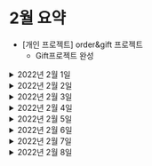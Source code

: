 # 2월 요약
- [개인 프로젝트] order&gift 프로젝트
  - Gift프로젝트 완성


<details> <summary>2022년 2월 1일</summary>

## 회사 업무

## 개인 공부
- [PS] python
  - 구현 문제 1문제  
- [개인플젝] order-and-gift-project
  - Gift 프로젝트 
    - Gift 서비스 - 선물하기 수락 상태로 변경 API
    - Gift 서비스 - 선물하기 조회 API 
    - Readme 정리 
    - 스프링 카프카와 코루틴 연동이 안되는 현상 정리
 
   
</details>

<details> <summary>2022년 2월 2일</summary>

## 회사 업무

## 개인 공부
- [PS] python
  - 구현 문제 1문제
- [kubernetes] 클라우드 네이티브를 위한 쿠버네티스 실전 프로젝트 
  - Chapter1 (0% -> 100%)
  - Chapter2 (0% -> 50%)


</details>

<details> <summary>2022년 2월 3일</summary>

## 회사 업무
- qa4 환경구축
  - application-qa4.properties 작성 마무리 (DB정보 등 기입 ) 후 검토
  - bamboo - deployment projects 생성
    - api
  - QA4 api 배포 -> 오류생겨서 전체적으로 검토
- 코드리뷰
  - ITSMCHG-6426 refactoring orderAdditionalInfo
  - ITSMCHG-6425 산재보험금 조회 API
  - ITSMCHG-6373 [배민1] 오더에 배정된 기사의 수행중인 오더 수 조회 api 추가
  - ITSMCHG-6125 [배민1] 배달할수있는 지점 찾기 api 추가
  - ITSMCHG-6375 mcash_transfer_subsets 삭제 프로시져 호출 및 일차감 시작 전 validation 추가

## 개인 공부
- [PS] python
  - 구현 문제 1문제
- [Java] 자바 플레이그라운드 with TDD, 클린코드 
  - Chapter1) 숫자야구게임 - 단위테스트 (0% -> 100%)
    


</details>

<details> <summary>2022년 2월 4일</summary>

## 회사 업무
- qa4 환경구축
  - QA4 api 배포 -> 오류생겨서 전체적으로 검토
- 코드리뷰
  - ITSMCHG-6373 [배민1] 오더에 배정된 기사의 수행중인 오더 수 조회 api 추가
  - ITSMCHG-5727 M캐시 대량이체 메인카테고리 오더아이디 추가
  - ITSMCHG-6384 지점 보험/정산 정보 추가

## 개인 공부
- [PS] python
  - dfs 문제 1문제

</details>

<details> <summary>2022년 2월 5일</summary>

## 회사 업무

## 개인 공부
- [PS] python, java 
  - dfs 문제 1문제

</details>

<details> <summary>2022년 2월 6일</summary>

## 회사 업무

## 개인 공부
- [PS] python, java 
  - dfs 문제 4문제

</details>

<details> <summary>2022년 2월 7일</summary>

## 회사 업무
- qa4 환경구축
  - QA4api 배포 -> DB SG inbound 요청
- 코드리뷰
  - [VRR-526] 도착지 변경 #4 - 라스트마일 수정 및 프라임 연동
  - ITSMCHG-6125 [배민1] 배달할수있는 지점 찾기 api 추가

## 개인 공부
- [PS] python 
  - 구현 1문제
- [Java] 자바 플레이그라운드 with TDD, 클린코드 
  - Chapter2) 자동차 경주 - TDD (0% -> 60%)

</details>

<details> <summary>2022년 2월 8일</summary>

## 회사 업무
- 연차

## 개인 공부
- [PS] python 
  - DFS&BFS 1문제
- [Java] 자바 플레이그라운드 with TDD, 클린코드
  - Chapter2) 자동차 경주 - TDD (60% -> 100%)
  - Chapter3) 좌표 계산기 - 상속, 인터페이스 (0% -> 100%)
  - Chapter4) 블랙잭 - 함수형 프로그래밍 (0% -> 25%)

</details>